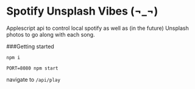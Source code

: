 Spotify Unsplash Vibes (¬_¬)
==================================
Applescript api to control local spotify as well as (in the future) Unsplash photos to go along with each song.


###Getting started

`npm i`

`PORT=8080 npm start`

navigate to `/api/play`
